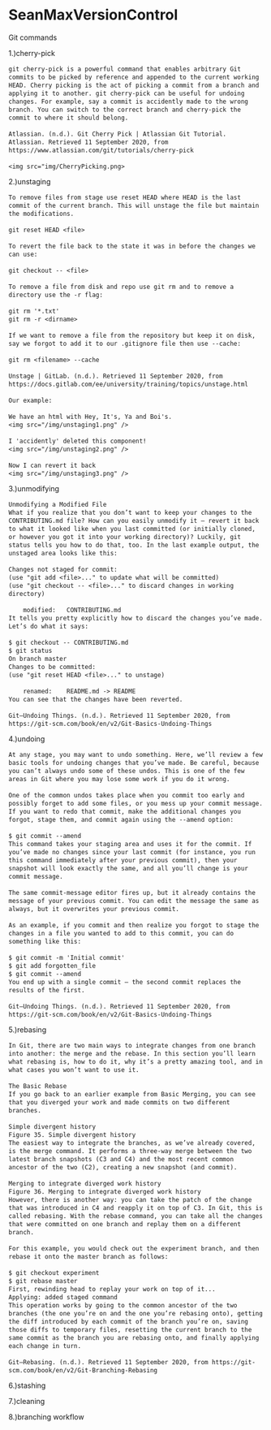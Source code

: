 # SeanMaxVersionControl

Git commands

1.)cherry-pick

    git cherry-pick is a powerful command that enables arbitrary Git commits to be picked by reference and appended to the current working HEAD. Cherry picking is the act of picking a commit from a branch and applying it to another. git cherry-pick can be useful for undoing changes. For example, say a commit is accidently made to the wrong branch. You can switch to the correct branch and cherry-pick the commit to where it should belong.

    Atlassian. (n.d.). Git Cherry Pick | Atlassian Git Tutorial. Atlassian. Retrieved 11 September 2020, from https://www.atlassian.com/git/tutorials/cherry-pick

    <img src="img/CherryPicking.png>

2.)unstaging

    To remove files from stage use reset HEAD where HEAD is the last commit of the current branch. This will unstage the file but maintain the modifications.

    git reset HEAD <file>

    To revert the file back to the state it was in before the changes we can use:

    git checkout -- <file>

    To remove a file from disk and repo use git rm and to remove a directory use the -r flag:

    git rm '*.txt'
    git rm -r <dirname>

    If we want to remove a file from the repository but keep it on disk, say we forgot to add it to our .gitignore file then use --cache:

    git rm <filename> --cache

    Unstage | GitLab. (n.d.). Retrieved 11 September 2020, from https://docs.gitlab.com/ee/university/training/topics/unstage.html

    Our example:

    We have an html with Hey, It's, Ya and Boi's.
    <img src="/img/unstaging1.png" />

    I 'accidently' deleted this component!
    <img src="/img/unstaging2.png" />

    Now I can revert it back
    <img src="/img/unstaging3.png" />

3.)unmodifying

    Unmodifying a Modified File
    What if you realize that you don’t want to keep your changes to the CONTRIBUTING.md file? How can you easily unmodify it — revert it back to what it looked like when you last committed (or initially cloned, or however you got it into your working directory)? Luckily, git status tells you how to do that, too. In the last example output, the unstaged area looks like this:

    Changes not staged for commit:
    (use "git add <file>..." to update what will be committed)
    (use "git checkout -- <file>..." to discard changes in working directory)

        modified:   CONTRIBUTING.md
    It tells you pretty explicitly how to discard the changes you’ve made. Let’s do what it says:

    $ git checkout -- CONTRIBUTING.md
    $ git status
    On branch master
    Changes to be committed:
    (use "git reset HEAD <file>..." to unstage)

        renamed:    README.md -> README
    You can see that the changes have been reverted.

    Git—Undoing Things. (n.d.). Retrieved 11 September 2020, from https://git-scm.com/book/en/v2/Git-Basics-Undoing-Things

4.)undoing

    At any stage, you may want to undo something. Here, we’ll review a few basic tools for undoing changes that you’ve made. Be careful, because you can’t always undo some of these undos. This is one of the few areas in Git where you may lose some work if you do it wrong.

    One of the common undos takes place when you commit too early and possibly forget to add some files, or you mess up your commit message. If you want to redo that commit, make the additional changes you forgot, stage them, and commit again using the --amend option:

    $ git commit --amend
    This command takes your staging area and uses it for the commit. If you’ve made no changes since your last commit (for instance, you run this command immediately after your previous commit), then your snapshot will look exactly the same, and all you’ll change is your commit message.

    The same commit-message editor fires up, but it already contains the message of your previous commit. You can edit the message the same as always, but it overwrites your previous commit.

    As an example, if you commit and then realize you forgot to stage the changes in a file you wanted to add to this commit, you can do something like this:

    $ git commit -m 'Initial commit'
    $ git add forgotten_file
    $ git commit --amend
    You end up with a single commit — the second commit replaces the results of the first.

    Git—Undoing Things. (n.d.). Retrieved 11 September 2020, from https://git-scm.com/book/en/v2/Git-Basics-Undoing-Things


5.)rebasing

    In Git, there are two main ways to integrate changes from one branch into another: the merge and the rebase. In this section you’ll learn what rebasing is, how to do it, why it’s a pretty amazing tool, and in what cases you won’t want to use it.

    The Basic Rebase
    If you go back to an earlier example from Basic Merging, you can see that you diverged your work and made commits on two different branches.

    Simple divergent history
    Figure 35. Simple divergent history
    The easiest way to integrate the branches, as we’ve already covered, is the merge command. It performs a three-way merge between the two latest branch snapshots (C3 and C4) and the most recent common ancestor of the two (C2), creating a new snapshot (and commit).

    Merging to integrate diverged work history
    Figure 36. Merging to integrate diverged work history
    However, there is another way: you can take the patch of the change that was introduced in C4 and reapply it on top of C3. In Git, this is called rebasing. With the rebase command, you can take all the changes that were committed on one branch and replay them on a different branch.

    For this example, you would check out the experiment branch, and then rebase it onto the master branch as follows:

    $ git checkout experiment
    $ git rebase master
    First, rewinding head to replay your work on top of it...
    Applying: added staged command
    This operation works by going to the common ancestor of the two branches (the one you’re on and the one you’re rebasing onto), getting the diff introduced by each commit of the branch you’re on, saving those diffs to temporary files, resetting the current branch to the same commit as the branch you are rebasing onto, and finally applying each change in turn.

    Git—Rebasing. (n.d.). Retrieved 11 September 2020, from https://git-scm.com/book/en/v2/Git-Branching-Rebasing

6.)stashing

7.)cleaning

8.)branching workflow

